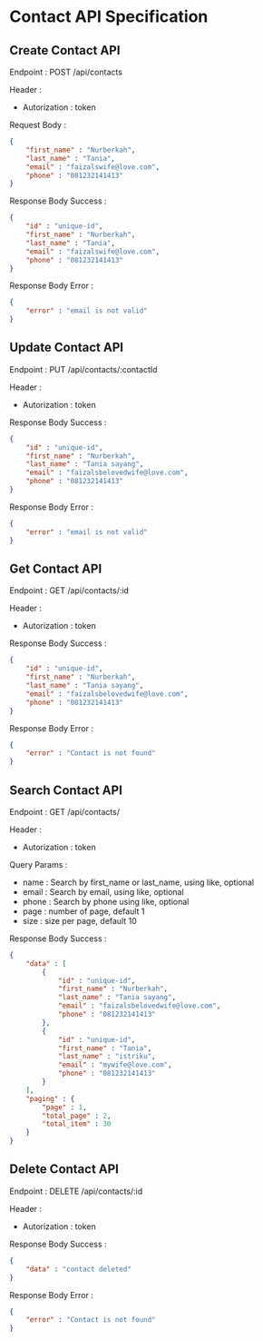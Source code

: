 # Contact API Specification

## Create Contact API
Endpoint : POST /api/contacts

Header :
- Autorization : token

Request Body : 
```json
{
    "first_name" : "Nurberkah",
    "last_name" : "Tania",
    "email" : "faizalswife@love.com", 
    "phone" : "081232141413"
}
```

Response Body Success : 
```json
{
    "id" : "unique-id",
    "first_name" : "Nurberkah",
    "last_name" : "Tania",
    "email" : "faizalswife@love.com", 
    "phone" : "081232141413"
}
```

Response Body Error :
```json
{
    "error" : "email is not valid"
}
```

## Update Contact API
Endpoint : PUT /api/contacts/:contactId

Header :
- Autorization : token

Response Body Success : 
```json
{
    "id" : "unique-id",
    "first_name" : "Nurberkah",
    "last_name" : "Tania sayang",
    "email" : "faizalsbelovedwife@love.com", 
    "phone" : "081232141413"
}
```

Response Body Error :
```json
{
    "error" : "email is not valid"
}
```

## Get Contact API
Endpoint : GET /api/contacts/:id

Header :
- Autorization : token

Response Body Success : 
```json
{
    "id" : "unique-id",
    "first_name" : "Nurberkah",
    "last_name" : "Tania sayang",
    "email" : "faizalsbelovedwife@love.com", 
    "phone" : "081232141413"
}
```

Response Body Error :
```json
{
    "error" : "Contact is not found"
}
```

## Search Contact API
Endpoint : GET /api/contacts/

Header :
- Autorization : token

Query Params : 
- name : Search by first_name or last_name, using like, optional
- email : Search by email, using like, optional
- phone : Search by phone using like, optional
- page : number of page, default 1 
- size : size per page, default 10 

Response Body Success : 
```json
{
    "data" : [
        {
            "id" : "unique-id",
            "first_name" : "Nurberkah",
            "last_name" : "Tania sayang",
            "email" : "faizalsbelovedwife@love.com", 
            "phone" : "081232141413"
        },
        {
            "id" : "unique-id",
            "first_name" : "Tania",
            "last_name" : "istriku",
            "email" : "mywife@love.com", 
            "phone" : "081232141413"
        }
    ],
    "paging" : {
        "page" : 1,
        "total_page" : 2,
        "total_item" : 30
    }
}
```


## Delete Contact API
Endpoint : DELETE /api/contacts/:id

Header :
- Autorization : token

Response Body Success : 
```json
{
    "data" : "contact deleted"
}
```

Response Body Error :
```json
{
    "error" : "Contact is not found"
}
```